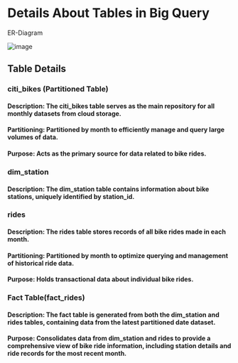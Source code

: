 # Details About Tables in Big Query

ER-Diagram

![image](https://github.com/sadiatibrahim/NY-Citi-Bike-Rides/assets/57956925/7fd7ef1d-ed16-496e-970f-34bbb1a90d64)


## Table Details
### citi_bikes (Partitioned Table)
#### Description: The citi_bikes table serves as the main repository for all monthly datasets from cloud storage.
#### Partitioning: Partitioned by month to efficiently manage and query large volumes of data.
#### Purpose: Acts as the primary source for data related to bike rides.

### dim_station
#### Description: The dim_station table contains information about bike stations, uniquely identified by station_id.

### rides
#### Description: The rides table stores records of all bike rides made in each month.
#### Partitioning: Partitioned by month to optimize querying and management of historical ride data.
#### Purpose: Holds transactional data about individual bike rides.


### Fact Table(fact_rides)
#### Description: The fact table is generated from both the dim_station and rides tables, containing data from the latest partitioned date dataset.
#### Purpose: Consolidates data from dim_station and rides to provide a comprehensive view of bike ride information, including station details and ride records for the most recent month.


